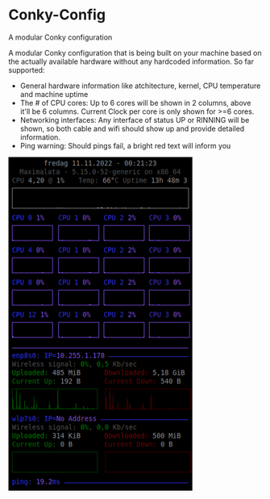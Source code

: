  # Conky-Config
A modular Conky configuration

A modular Conky configuration that is being built on your machine based on the actually available hardware without any hardcoded information.
So far supported:
- General hardware information like atchitecture, kernel, CPU temperature and machine uptime
- The # of CPU cores: Up to 6 cores will be shown in 2 columns, above it'll be 6 columns. Current Clock per core is only shown for >=6 cores.
- Networking interfaces: Any interface of status UP or RINNING will be shown, so both cable and wifi should show up and provide detailed information.
- Ping warning: Should pings fail, a bright red text will inform you

![Demo](./Demo.png)
